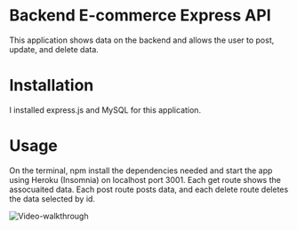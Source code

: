 # Backend E-commerce Express API
This application shows data on the backend and allows the user to post, update, and delete data.

# Installation
I installed express.js and MySQL for this application. 

# Usage
On the terminal, npm install the dependencies needed and start the app using Heroku (Insomnia) on localhost port 3001. Each get route shows the assocuaited data. Each post route posts data, and each delete route deletes the data selected by id.

![Video-walkthrough](./Assets/Screen%20Shot%202023-10-23%20at%202.05.28%20PM.png)